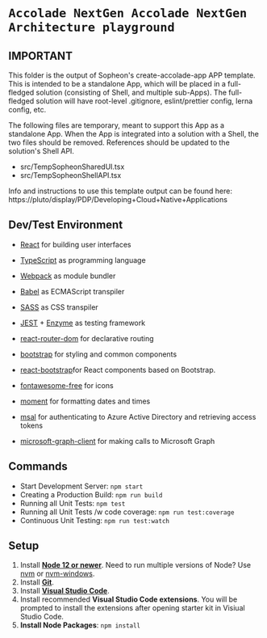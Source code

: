 # `Accolade NextGen Accolade NextGen Architecture playground`

## IMPORTANT

This folder is the output of Sopheon's create-accolade-app APP template.
This is intended to be a standalone App, which will be placed in a full-fledged solution (consisting of Shell, and multiple sub-Apps).
The full-fledged solution will have root-level .gitignore, eslint/prettier config, lerna config, etc.

The following files are temporary, meant to support this App as a standalone App. When the App is integrated into a solution with a Shell,
the two files should be removed.  References should be updated to the solution's Shell API.
- src/TempSopheonSharedUI.tsx
- src/TempSopheonShellAPI.tsx

Info and instructions to use this template output can be found here:
https://pluto/display/PDP/Developing+Cloud+Native+Applications

## Dev/Test Environment

- [React](https://reactjs.org/) for building user interfaces
- [TypeScript](https://www.typescriptlang.org/) as programming language
- [Webpack](https://webpack.js.org/) as module bundler
- [Babel](https://babeljs.io/) as ECMAScript transpiler
- [SASS](https://sass-lang.com/) as CSS transpiler
- [JEST](https://jestjs.io/) + [Enzyme](https://github.com/enzymejs/enzyme) as testing framework

- [react-router-dom](https://github.com/ReactTraining/react-router) for declarative routing
- [bootstrap](https://github.com/twbs/bootstrap/) for styling and common components
- [react-bootstrap](https://github.com/react-bootstrap/react-bootstrap)for React components based on Bootstrap.
- [fontawesome-free](https://github.com/FortAwesome/Font-Awesome) for icons
- [moment](https://github.com/moment/moment) for formatting dates and times
- [msal](https://github.com/AzureAD/microsoft-authentication-library-for-js) for authenticating to Azure Active Directory and retrieving access tokens
- [microsoft-graph-client](https://github.com/microsoftgraph/msgraph-sdk-javascript) for making calls to Microsoft Graph

## Commands

- Start Development Server: `npm start`
- Creating a Production Build: `npm run build`
- Running all Unit Tests: `npm test`
- Running all Unit Tests /w code coverage: `npm run test:coverage`
- Continuous Unit Testing: `npm run test:watch`

## Setup

1. Install **[Node 12 or newer](https://nodejs.org)**. Need to run multiple versions of Node? Use [nvm](https://github.com/creationix/nvm) or [nvm-windows](https://github.com/coreybutler/nvm-windows).
2. Install **[Git](https://git-scm.com/book/en/v2/Getting-Started-Installing-Git)**.
3. Install **[Visual Studio Code](https://code.visualstudio.com/)**.
4. Install recommended **Visual Studio Code extensions**. You will be prompted to install the extensions after opening starter kit in Visiual Studio Code.
5. **Install Node Packages**: `npm install`
